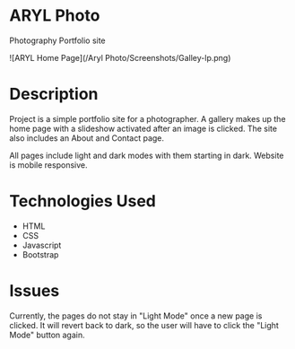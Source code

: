 # ARYL Photo
Photography Portfolio site

![ARYL Home Page](/Aryl Photo/Screenshots/Galley-lp.png)

# Description
Project is a simple portfolio site for a photographer. A gallery makes up
the home page with a slideshow activated after an image is clicked. The site also includes
an About and Contact page.

All pages include light and dark modes with them starting in dark.
Website is mobile responsive.


# Technologies Used

- HTML
- CSS
- Javascript
- Bootstrap

# Issues
Currently, the pages do not stay in "Light Mode" once a new page is clicked.
It will revert back to dark, so the user will have to click the "Light Mode" button again.
